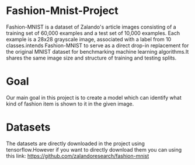 # Fashion-Mnist-Project
Fashion-MNIST is a dataset of Zalando's article images consisting of a training set of 60,000 examples and a test set of 10,000 examples.
Each example is a 28x28 grayscale image, associated with a label from 10 classes.intends Fashion-MNIST to serve as a direct drop-in replacement for the original MNIST dataset for 
benchmarking machine learning algorithms.It shares the same image size and structure of training and testing splits.
# Goal
Our main goal in this project is to create a model which can identify what kind of fashion item is shown to it in the given image. 
# Datasets
The datasets are directly downloaded in the project using tensorflow.However if you want to directly download them you can using this link: https://github.com/zalandoresearch/fashion-mnist
